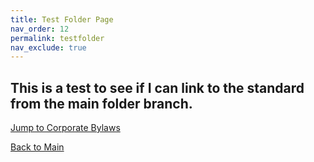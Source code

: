 ```yaml
---
title: Test Folder Page
nav_order: 12
permalink: testfolder
nav_exclude: true
---
```


## This is a test to see if I can link to the standard from the main folder branch. 


[Jump to Corporate Bylaws](../docs/corporatebylaws)

[Back to Main](/)
